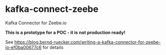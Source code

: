 # kafka-connect-zeebe
Kafka Connector for Zeebe.io 

**This is a prototype for a POC - it is not production ready!**

See  https://blog.bernd-ruecker.com/writing-a-kafka-connector-for-zeebe-io-ef0ba00677c6 for details
